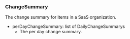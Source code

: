 ### ChangeSummary
The change summary for items in a SaaS organization.

- perDayChangeSummary: list of DailyChangeSummarys
  - The per day change summary.
